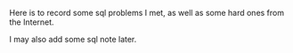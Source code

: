 Here is to record some sql problems I met, as well as some hard ones  from the Internet.

I may also add some sql note later.